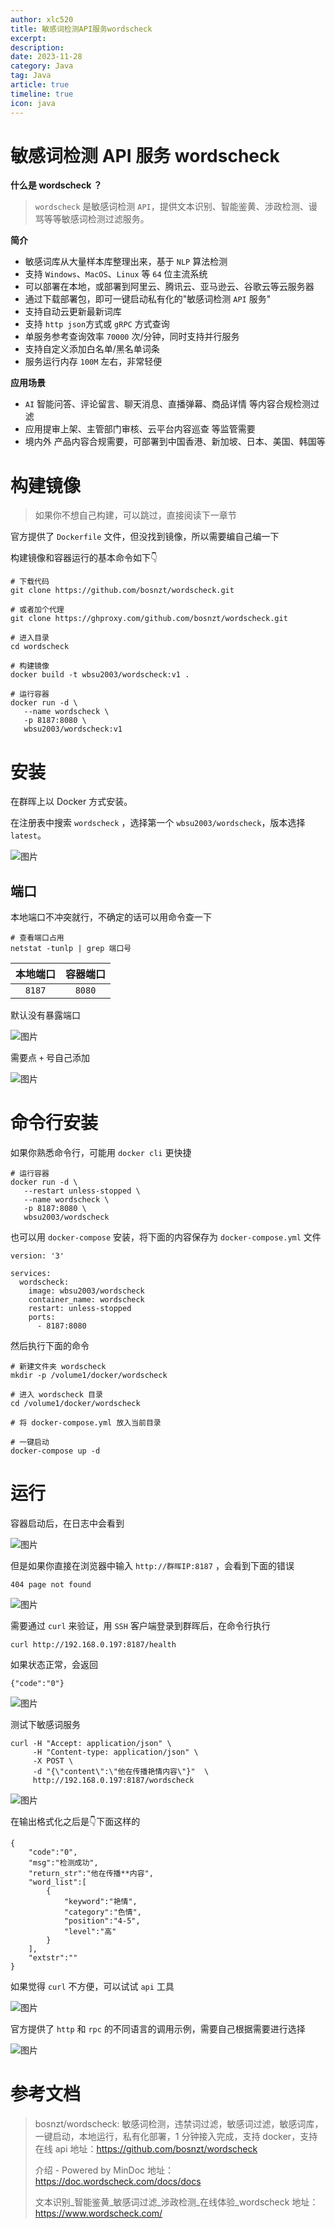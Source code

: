 ```yaml
---
author: xlc520
title: 敏感词检测API服务wordscheck
excerpt: 
description: 
date: 2023-11-28
category: Java
tag: Java
article: true
timeline: true
icon: java
---
```


# 敏感词检测 API 服务 wordscheck

**什么是 wordscheck ？**

> `wordscheck` 是敏感词检测 `API`，提供文本识别、智能鉴黄、涉政检测、谩骂等等敏感词检测过滤服务。

**简介**

- 敏感词库从大量样本库整理出来，基于 `NLP` 算法检测
- 支持 `Windows`、`MacOS`、`Linux` 等 `64` 位主流系统
- 可以部署在本地，或部署到阿里云、腾讯云、亚马逊云、谷歌云等云服务器
- 通过下载部署包，即可一键启动私有化的"敏感词检测 `API` 服务"
- 支持自动云更新最新词库
- 支持 `http json`方式或 `gRPC` 方式查询
- 单服务参考查询效率 `70000` 次/分钟，同时支持并行服务
- 支持自定义添加白名单/黑名单词条
- 服务运行内存 `100M` 左右，非常轻便

**应用场景**

- `AI` 智能问答、评论留言、聊天消息、直播弹幕、商品详情 等内容合规检测过滤
- 应用提审上架、主管部门审核、云平台内容巡查 等监管需要
- 境内外 产品内容合规需要，可部署到中国香港、新加坡、日本、美国、韩国等

# 构建镜像

> 如果你不想自己构建，可以跳过，直接阅读下一章节

官方提供了 `Dockerfile` 文件，但没找到镜像，所以需要编自己编一下

构建镜像和容器运行的基本命令如下👇

```plain
# 下载代码
git clone https://github.com/bosnzt/wordscheck.git
  
# 或者加个代理
git clone https://ghproxy.com/github.com/bosnzt/wordscheck.git
  
# 进入目录  
cd wordscheck
  
# 构建镜像
docker build -t wbsu2003/wordscheck:v1 .

# 运行容器
docker run -d \
   --name wordscheck \
   -p 8187:8080 \
   wbsu2003/wordscheck:v1
```

# 安装

在群晖上以 Docker 方式安装。

在注册表中搜索 `wordscheck` ，选择第一个 `wbsu2003/wordscheck`，版本选择 `latest`。

![图片](https://bitbucket.org/xlc520/blogasset/raw/main/images3/640-1700829921250-0.png)

## 端口

本地端口不冲突就行，不确定的话可以用命令查一下

```plain
# 查看端口占用
netstat -tunlp | grep 端口号
```

|  本地端口  |  容器端口  |
|:------:|:------:|
| `8187` | `8080` |

默认没有暴露端口

![图片](https://bitbucket.org/xlc520/blogasset/raw/main/images3/640-1700829921250-1.png)

需要点 `+` 号自己添加

![图片](https://bitbucket.org/xlc520/blogasset/raw/main/images3/640-1700829921250-2.png)

# 命令行安装

如果你熟悉命令行，可能用 `docker cli` 更快捷

```plain
# 运行容器
docker run -d \
   --restart unless-stopped \
   --name wordscheck \
   -p 8187:8080 \
   wbsu2003/wordscheck
```

也可以用 `docker-compose` 安装，将下面的内容保存为 `docker-compose.yml` 文件

```plain
version: '3'

services:
  wordscheck:
    image: wbsu2003/wordscheck
    container_name: wordscheck
    restart: unless-stopped
    ports:
      - 8187:8080
```

然后执行下面的命令

```plain
# 新建文件夹 wordscheck
mkdir -p /volume1/docker/wordscheck

# 进入 wordscheck 目录
cd /volume1/docker/wordscheck

# 将 docker-compose.yml 放入当前目录

# 一键启动
docker-compose up -d
```

# 运行

容器启动后，在日志中会看到

![图片](https://bitbucket.org/xlc520/blogasset/raw/main/images3/640-1700829921250-3.png)

但是如果你直接在浏览器中输入 `http://群晖IP:8187` ，会看到下面的错误

```plain
404 page not found
```

![图片](https://bitbucket.org/xlc520/blogasset/raw/main/images3/640-1700829921250-4.png)

需要通过 `curl` 来验证，用 `SSH` 客户端登录到群晖后，在命令行执行

```plain
curl http://192.168.0.197:8187/health
```

如果状态正常，会返回

```plain
{"code":"0"}
```

![图片](https://bitbucket.org/xlc520/blogasset/raw/main/images3/640-1700829921250-5.png)

测试下敏感词服务

```plain
curl -H "Accept: application/json" \
     -H "Content-type: application/json" \
     -X POST \
     -d "{\"content\":\"他在传播艳情内容\"}"  \
     http://192.168.0.197:8187/wordscheck
```

![图片](https://bitbucket.org/xlc520/blogasset/raw/main/images3/640-1700829921250-6.png)

在输出格式化之后是👇下面这样的

```plain
{  
    "code":"0",  
    "msg":"检测成功",  
    "return_str":"他在传播**内容",  
    "word_list":[  
        {  
            "keyword":"艳情",  
            "category":"色情",  
            "position":"4-5",  
            "level":"高"  
        }  
    ],  
    "extstr":""  
}
```

如果觉得 `curl` 不方便，可以试试 `api` 工具

![图片](https://bitbucket.org/xlc520/blogasset/raw/main/images3/640-1700829921251-7.png)

官方提供了 `http` 和 `rpc` 的不同语言的调用示例，需要自己根据需要进行选择

![图片](https://bitbucket.org/xlc520/blogasset/raw/main/images3/640-1700829921251-8.png)

# 参考文档

> bosnzt/wordscheck: 敏感词检测，违禁词过滤，敏感词过滤，敏感词库，一键启动，本地运行，私有化部署，1 分钟接入完成，支持
> docker，支持在线 api
> 地址：<https://github.com/bosnzt/wordscheck>
>
> 介绍 - Powered by MinDoc 地址：<https://doc.wordscheck.com/docs/docs>
>
> 文本识别_智能鉴黄_敏感词过滤_涉政检测_在线体验_wordscheck
> 地址：<https://www.wordscheck.com/>
